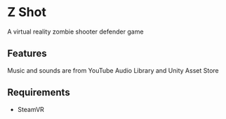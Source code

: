 # Z Shot

A virtual reality zombie shooter defender game

Features
--------
Music and sounds are from YouTube Audio Library and Unity Asset Store

Requirements
------------
- SteamVR
